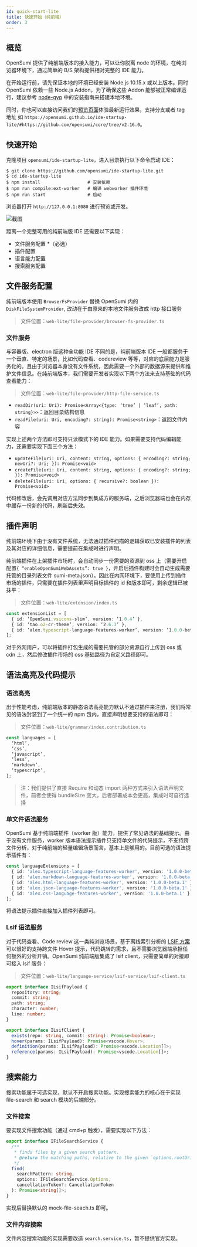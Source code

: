```yaml
---
id: quick-start-lite
title: 快速开始（纯前端）
order: 3
---
```


## 概览

OpenSumi 提供了纯前端版本的接入能力，可以让你脱离 node 的环境，在纯浏览器环境下，通过简单的 B/S 架构提供相对完整的 IDE 能力。

在开始运行前，请先保证本地的环境已经安装 Node.js 10.15.x 或以上版本。同时 OpenSumi 依赖一些 Node.js Addon，为了确保这些 Addon 能够被正常编译运行，建议参考 [node-gyp](https://github.com/nodejs/node-gyp#installation) 中的安装指南来搭建本地环境。

同时，你也可以直接访问我们的[预览页面](https://opensumi.github.io/ide-startup-lite/)体验最新运行效果，支持分支或者 tag 地址 如 `https://opensumi.github.io/ide-startup-lite/#https://github.com/opensumi/core/tree/v2.16.0`。

## 快速开始

克隆项目 `opensumi/ide-startup-lite`，进入目录执行以下命令启动 IDE：

```shell
$ git clone https://github.com/opensumi/ide-startup-lite.git
$ cd ide-startup-lite
$ npm install                  # 安装依赖
$ npm run compile:ext-worker   # 编译 webworker 插件环境
$ npm run start                # 启动
```

浏览器打开 `http://127.0.0.1:8080` 进行预览或开发。

![截图](https://gw.alipayobjects.com/mdn/rms_3b03a3/afts/img/A*ZXeHTJFmx3AAAAAAAAAAAAAAARQnAQ)

距离一个完整可用的纯前端版 IDE 还需要以下实现：

- 文件服务配置 \*（必选）
- 插件配置
- 语言能力配置
- 搜索服务配置

## 文件服务配置

纯前端版本使用 `BrowserFsProvider` 替换 OpenSumi 内的 `DiskFileSystemProvider`, 改动在于由原来的本地文件服务改成 http 接口服务

> 文件位置：`web-lite/file-provider/browser-fs-provider.ts`

### 文件服务

与容器版、electron 版这种全功能 IDE 不同的是，纯前端版本 IDE 一般都服务于一个垂直、特定的场景，比如代码查看、codereview 等等，对应的底层能力是服务化的。且由于浏览器本身没有文件系统，因此需要一个外部的数据源来提供和维护文件信息。在纯前端版本，我们需要开发者实现以下两个方法来支持基础的代码查看能力：

> 文件位置：`web-lite/file-provider/http-file-service.ts`

- `readDir(uri: Uri): Promise<Array<{type: ‘tree’ | ‘leaf’, path: string}>>`：返回目录结构信息
- `readFile(uri: Uri, encoding?: string): Promise<string>`：返回文件内容

实现上述两个方法即可支持只读模式下的 IDE 能力。如果需要支持代码编辑能力，还需要实现下面三个方法：

- `updateFile(uri: Uri, content: string, options: { encoding?: string; newUri?: Uri; }): Promise<void>`
- `createFile(uri: Uri, content: string, options: { encoding?: string; }): Promise<void>`
- `deleteFile(uri: Uri, options: { recursive?: boolean }): Promise<void>`

代码修改后，会先调用对应方法同步到集成方的服务端，之后浏览器端也会在内存中缓存一份新的代码，刷新后失效。

## 插件声明

纯前端环境下由于没有文件系统，无法通过插件扫描的逻辑获取已安装插件的列表及其对应的详细信息，需要提前在集成时进行声明。

纯前端插件在上架插件市场时，会自动同步一份需要的资源到 oss 上（需要开启配置`{ “enableOpenSumiWebAssets”: true }`，开启后插件构建时会自动生成需要托管的目录列表文件 sumi-meta.json）。因此在内网环境下，要使用上传到插件市场的插件，只需要在插件列表里声明目标插件的 id 和版本即可，剩余逻辑已被抹平：

> 文件位置：`web-lite/extension/index.ts`

```typescript
const extensionList = [
  { id: ‘OpenSumi.vsicons-slim’, version: ‘1.0.4’ },
  { id: ‘tao.o2-cr-theme’, version: ‘2.6.3’ },
  { id: ‘alex.typescript-language-features-worker’, version: ‘1.0.0-beta.2’ }
];
```

对于外网用户，可以将插件打包生成的需要托管的部分资源自行上传到 oss 或 cdn 上，然后修改插件市场的 oss 基础路径为自定义路径即可。

## 语法高亮及代码提示

### 语法高亮

出于性能考虑，纯前端版本的静态语法高亮能力默认不通过插件来注册，我们将常见的语法封装到了一个统一的 npm 包内，直接声明想要支持的语法即可：

> 文件位置：`web-lite/grammar/index.contribution.ts`

```typescript
const languages = [
  ‘html’,
  ‘css’,
  ‘javascript’,
  ‘less’,
  ‘markdown’,
  ‘typescript’,
];
```

> 注：我们提供了直接 Require 和动态 import 两种方式来引入语法声明文件，前者会使得 bundleSize 变大，后者部署成本会更高，集成时可自行选择

### 单文件语法服务

OpenSumi 基于纯前端插件（worker 版）能力，提供了常见语法的基础提示。由于没有文件服务，worker 版本语法提示插件只支持单文件的代码提示，不支持跨文件分析，对于纯前端的轻量编辑场景而言，基本上是够用的。目前可选的语法提示插件有：

```typescript
const languageExtensions = [
  { id: 'alex.typescript-language-features-worker', version: '1.0.0-beta.2' },
  { id: 'alex.markdown-language-features-worker', version: '1.0.0-beta.2' },
  { id: 'alex.html-language-features-worker', version: '1.0.0-beta.1' },
  { id: 'alex.json-language-features-worker', version: '1.0.0-beta.1' },
  { id: 'alex.css-language-features-worker', version: '1.0.0-beta.1' }
];
```

将语法提示插件直接加入插件列表即可。

### Lsif 语法服务

对于代码查看、Code review 这一类纯浏览场景，基于离线索引分析的 [LSIF 方案](https://microsoft.github.io/language-server-protocol/specifications/lsif/0.6.0/specification/) 可以很好的支持跨文件 Hover 提示，代码跳转的需求，且不需要浏览器端承担任何额外的分析开销。OpenSumi 纯前端版集成了 lsif client，只需要简单的对接即可接入 lsif 服务：

> 文件位置：`web-lite/language-service/lsif-service/lsif-client.ts`

```typescript
export interface ILsifPayload {
  repository: string;
  commit: string;
  path: string;
  character: number;
  line: number;
}

export interface ILsifClient {
  exists(repo: string, commit: string): Promise<boolean>;
  hover(params: ILsifPayload): Promise<vscode.Hover>;
  definition(params: ILsifPayload): Promise<vscode.Location[]>;
  reference(params: ILsifPayload): Promise<vscode.Location[]>;
}
```

## 搜索能力

搜索功能属于可选实现，默认不开启搜索功能。实现搜索能力的核心在于实现 file-search 和 search 模块的后端部分。

### 文件搜索

要实现文件搜索功能（通过 cmd+p 触发），需要实现以下方法：

```typescript
export interface IFileSearchService {
  /**
   * finds files by a given search pattern.
   * @return the matching paths, relative to the given `options.rootUri`.
   */
  find(
    searchPattern: string,
    options: IFileSearchService.Options,
    cancellationToken?: CancellationToken
  ): Promise<string[]>;
}
```

实现后替换默认的 mock-file-seach.ts 即可。

### 文件内容搜索

文件内容搜索功能的实现需要改造 `search.service.ts`，暂不提供官方实现。
